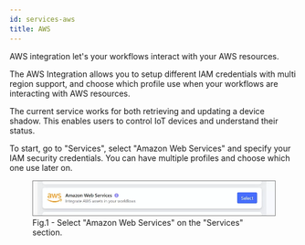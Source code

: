 ```yaml
---
id: services-aws
title: AWS 
---
```


AWS integration let's your workflows interact with your AWS resources.

The AWS Integration allows you to setup different IAM credentials with
multi region support, and choose which profile use when your workflows
are interacting with AWS resources.

The current service works for both retrieving and updating a device
shadow. This enables users to control IoT devices and understand their
status.

To start, go to "Services", select "Amazon Web Services" and specify
your IAM security credentials. You can have multiple profiles and choose
which one use later on.

<figure>
  <img src="/img/aws-iam-setup.webp" 
    style="border:1px solid gray;" />
  <figcaption>Fig.1 - Select "Amazon Web Services" on the "Services" section.</figcaption>
</figure>
